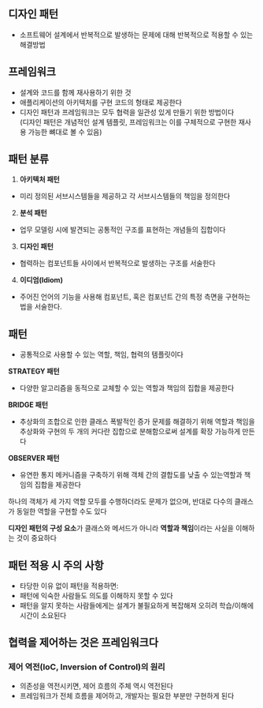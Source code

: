 ## 디자인 패턴
- 소프트웨어 설계에서 반복적으로 발생하는 문제에 대해 반복적으로 적용할 수 있는 해결방법
## 프레임워크
- 설계와 코드를 함께 재사용하기 위한 것
- 애플리케이션의 아키텍처를 구현 코드의 형태로 제공한다
- 디자인 패턴과 프레임워크는 모두 협력을 일관성 있게 만들기 위한 방법이다   
(디자인 패턴은 개념적인 설계 템플릿, 프레임워크는 이를 구체적으로 구현한 재사용 가능한 뼈대로 볼 수 있음)

## 패턴 분류

1. **아키텍처 패턴**
- 미리 정의된 서브시스템들을 제공하고 각 서브시스템들의 책임을 정의한다

2. **분석 패턴**
- 업무 모델링 시에 발견되는 공통적인 구조를 표현하는 개념들의 집합이다

3. **디자인 패턴**
- 협력하는 컴포넌트들 사이에서 반복적으로 발생하는 구조를 서술한다

4. **이디엄(Idiom)**
- 주어진 언어의 기능을 사용해 컴포넌트, 혹은 컴포넌트 간의 특정 측면을 구현하는 법을 서술한다.
## 패턴
- 공통적으로 사용할 수 있는 역할, 책임, 협력의 템플릿이다

**STRATEGY 패턴**
- 다양한 알고리즘을 동적으로 교체할 수 있는 역할과 책임의 집합을 제공한다

**BRIDGE 패턴**
- 추상화의 조합으로 인한 클래스 폭발적인 증가 문제를 해결하기 위해
역할과 책임을 추상화와 구현의 두 개의 커다란 집합으로 분해함으로써
설계를 확장 가능하게 만든다

**OBSERVER 패턴**
- 유연한 통지 메커니즘을 구축하기 위해 객체 간의 결합도를 낮출 수 있는역할과 책임의 집합을 제공한다

하나의 객체가 세 가지 역할 모두를 수행하더라도 문제가 없으며,
반대로 다수의 클래스가 동일한 역할을 구현할 수도 있다

**디자인 패턴의 구성 요소**가 클래스와 메서드가 아니라 **역할과 책임**이라는 사실을 이해하는 것이 중요하다

## 패턴 적용 시 주의 사항
- 타당한 이유 없이 패턴을 적용하면:
- 패턴에 익숙한 사람들도 의도를 이해하지 못할 수 있다
- 패턴을 알지 못하는 사람들에게는 설계가 불필요하게 복잡해져 오히려 학습/이해에 시간이 소요된다

## 협력을 제어하는 것은 프레임워크다
### 제어 역전(IoC, Inversion of Control)의 원리
- 의존성을 역전시키면, 제어 흐름의 주체 역시 역전된다
- 프레임워크가 전체 흐름을 제어하고, 개발자는 필요한 부분만 구현하게 된다